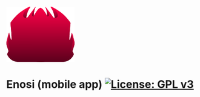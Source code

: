 [![logo](logos/180x180.png)](https://github.com/Bualma/enosi)
# Enosi (mobile app) [![License: GPL v3](https://img.shields.io/badge/License-GPLv3-blue.svg)](https://www.gnu.org/licenses/gpl-3.0)

